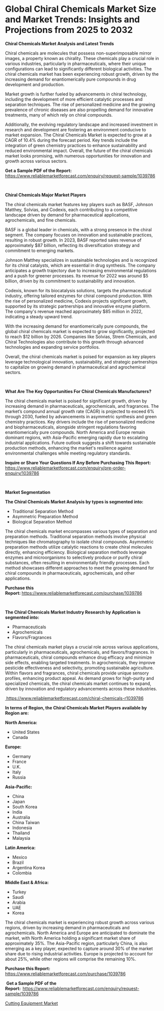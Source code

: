 <p><h1>Global Chiral Chemicals Market Size and Market Trends: Insights and Projections from 2025 to 2032</h1></p><p><strong>Chiral Chemicals Market Analysis and Latest Trends</strong></p>
<p><p>Chiral chemicals are molecules that possess non-superimposable mirror images, a property known as chirality. These chemicals play a crucial role in various industries, particularly in pharmaceuticals, where their unique configurations can lead to significantly different biological activities. The chiral chemicals market has been experiencing robust growth, driven by the increasing demand for enantiomerically pure compounds in drug development and production.</p><p>Market growth is further fueled by advancements in chiral technology, including the development of more efficient catalytic processes and separation techniques. The rise of personalized medicine and the growing prevalence of chronic diseases are also propelling demand for innovative treatments, many of which rely on chiral compounds. </p><p>Additionally, the evolving regulatory landscape and increased investment in research and development are fostering an environment conducive to market expansion. The Chiral Chemicals Market is expected to grow at a CAGR of 10.4% during the forecast period. Key trends include the integration of green chemistry practices to enhance sustainability and reduced environmental impact. Overall, the future of the chiral chemicals market looks promising, with numerous opportunities for innovation and growth across various sectors.</p></p>
<p><strong>Get a Sample PDF of the Report:&nbsp;</strong> <a href="https://www.reliablemarketforecast.com/enquiry/request-sample/1039786?utm_campaign=3126&utm_medium=2&utm_source=Github&utm_content=ia&utm_term=06032025&utm_id=chiral-chemicals">https://www.reliablemarketforecast.com/enquiry/request-sample/1039786</a></p>
<p>&nbsp;</p>
<p><strong>Chiral Chemicals Major Market Players</strong></p>
<p><p>The chiral chemicals market features key players such as BASF, Johnson Matthey, Solvias, and Codexis, each contributing to a competitive landscape driven by demand for pharmaceutical applications, agrochemicals, and fine chemicals.</p><p>BASF is a global leader in chemicals, with a strong presence in the chiral segment. The company focuses on innovation and sustainable practices, resulting in robust growth. In 2023, BASF reported sales revenue of approximately $87 billion, reflecting its diversification strategy and commitment to emerging markets.</p><p>Johnson Matthey specializes in sustainable technologies and is recognized for its chiral catalysts, which are essential in drug synthesis. The company anticipates a growth trajectory due to increasing environmental regulations and a push for greener processes. Its revenue for 2022 was around $5 billion, driven by its commitment to sustainability and innovation.</p><p>Codexis, known for its biocatalysis solutions, targets the pharmaceutical industry, offering tailored enzymes for chiral compound production. With the rise of personalized medicine, Codexis projects significant growth, supported by its strategic partnerships and innovative enzyme platform. The company's revenue reached approximately $85 million in 2022, indicating a steady upward trend.</p><p>With the increasing demand for enantiomerically pure compounds, the global chiral chemicals market is expected to grow significantly, projected to reach $12 billion by 2026. Companies like Solvias, Strem Chemicals, and Chiral Technologies also contribute to this growth through advanced technologies and expanding service portfolios.</p><p>Overall, the chiral chemicals market is poised for expansion as key players leverage technological innovation, sustainability, and strategic partnerships to capitalize on growing demand in pharmaceutical and agrochemical sectors.</p></p>
<p>&nbsp;</p>
<p><strong>What Are The Key Opportunities For Chiral Chemicals Manufacturers?</strong></p>
<p><p>The chiral chemicals market is poised for significant growth, driven by increasing demand in pharmaceuticals, agrochemicals, and fragrances. The market’s compound annual growth rate (CAGR) is projected to exceed 6% through 2030, fueled by advancements in asymmetric synthesis and green chemistry practices. Key drivers include the rise of personalized medicine and biopharmaceuticals, alongside stringent regulations favoring enantiomerically pure compounds. North America and Europe remain dominant regions, with Asia-Pacific emerging rapidly due to escalating industrial applications. Future outlook suggests a shift towards sustainable production methods, enhancing the market's resilience against environmental challenges while meeting regulatory standards.</p></p>
<p><strong>Inquire or Share Your Questions If Any Before Purchasing This Report:</strong> <a href="https://www.reliablemarketforecast.com/enquiry/pre-order-enquiry/1039786?utm_campaign=3126&utm_medium=2&utm_source=Github&utm_content=ia&utm_term=06032025&utm_id=chiral-chemicals">https://www.reliablemarketforecast.com/enquiry/pre-order-enquiry/1039786</a></p>
<p>&nbsp;</p>
<p><strong>Market Segmentation</strong></p>
<p><strong>The Chiral Chemicals Market Analysis by types is segmented into:</strong></p>
<p><ul><li>Traditional Separation Method</li><li>Asymmetric Preparation Method</li><li>Biological Separation Method</li></ul></p>
<p><p>The chiral chemicals market encompasses various types of separation and preparation methods. Traditional separation methods involve physical techniques like chromatography to isolate chiral compounds. Asymmetric preparation methods utilize catalytic reactions to create chiral molecules directly, enhancing efficiency. Biological separation methods leverage enzymes and microorganisms to selectively produce or purify chiral substances, often resulting in environmentally friendly processes. Each method showcases different approaches to meet the growing demand for chiral compounds in pharmaceuticals, agrochemicals, and other applications.</p></p>
<p><strong>Purchase this Report:&nbsp;</strong><a href="https://www.reliablemarketforecast.com/purchase/1039786?utm_campaign=3126&utm_medium=2&utm_source=Github&utm_content=ia&utm_term=06032025&utm_id=chiral-chemicals">https://www.reliablemarketforecast.com/purchase/1039786</a></p>
<p>&nbsp;</p>
<p><strong>The Chiral Chemicals Market Industry Research by Application is segmented into:</strong></p>
<p><ul><li>Pharmaceuticals</li><li>Agrochemicals</li><li>Flavors/Fragrances</li></ul></p>
<p><p>The chiral chemicals market plays a crucial role across various applications, particularly in pharmaceuticals, agrochemicals, and flavors/fragrances. In pharmaceuticals, chiral compounds enhance drug efficacy and minimize side effects, enabling targeted treatments. In agrochemicals, they improve pesticide effectiveness and selectivity, promoting sustainable agriculture. Within flavors and fragrances, chiral chemicals provide unique sensory profiles, enhancing product appeal. As demand grows for high-purity and specialized chemicals, the chiral chemicals market continues to expand, driven by innovation and regulatory advancements across these industries.</p></p>
<p><a href="https://www.reliablemarketforecast.com/chiral-chemicals-r1039786?utm_campaign=3126&utm_medium=2&utm_source=Github&utm_content=ia&utm_term=06032025&utm_id=chiral-chemicals">&nbsp;https://www.reliablemarketforecast.com/chiral-chemicals-r1039786</a></p>
<p><strong>In terms of Region, the Chiral Chemicals Market Players available by Region are:</strong></p>
<p>
    <p> <strong> North America: </strong>
        <ul>
            <li>United States</li>
            <li>Canada</li>
        </ul>
        </p> 
    <p> <strong> Europe: </strong>
        <ul>
            <li>Germany</li>
            <li>France</li>
            <li>U.K.</li>
            <li>Italy</li>
            <li>Russia</li>
        </ul>
        </p> 
    <p> <strong> Asia-Pacific: </strong>
        <ul>
            <li>China</li>
            <li>Japan</li>
            <li>South Korea</li>
            <li>India</li>
            <li>Australia</li>
            <li>China Taiwan</li>
            <li>Indonesia</li>
            <li>Thailand</li>
            <li>Malaysia</li>
        </ul>
        </p> 
    <p> <strong> Latin America: </strong>
        <ul>
            <li>Mexico</li>
            <li>Brazil</li>
            <li>Argentina Korea</li>
            <li>Colombia</li>
        </ul>
        </p> 
    <p> <strong> Middle East & Africa: </strong>
        <ul>
            <li>Turkey</li>
            <li>Saudi</li>
            <li>Arabia</li>
            <li>UAE</li>
            <li>Korea</li>
        </ul>
    </p>
    </p>
<p><p>The chiral chemicals market is experiencing robust growth across various regions, driven by increasing demand in pharmaceuticals and agrochemicals. North America and Europe are anticipated to dominate the market, with North America holding a significant market share of approximately 35%. The Asia-Pacific region, particularly China, is also emerging as a key player, expected to capture around 30% of the market share due to rising industrial activities. Europe is projected to account for about 25%, while other regions will comprise the remaining 10%.</p></p>
<p><strong>Purchase this Report: </strong><a href="https://www.reliablemarketforecast.com/purchase/1039786?utm_campaign=3126&utm_medium=2&utm_source=Github&utm_content=ia&utm_term=06032025&utm_id=chiral-chemicals">https://www.reliablemarketforecast.com/purchase/1039786</a></p>
<p>&nbsp;<strong>Get a Sample PDF of the Report:&nbsp;&nbsp;</strong><a href="https://www.reliablemarketforecast.com/enquiry/request-sample/1039786?utm_campaign=3126&utm_medium=2&utm_source=Github&utm_content=ia&utm_term=06032025&utm_id=chiral-chemicals">https://www.reliablemarketforecast.com/enquiry/request-sample/1039786</a></p>
<p><strong></strong></p>
<p><p><a href="https://github.com/kaddahblejc/Market-Research-Report-List-1/blob/main/cutting-equipment-market.md?utm_campaign=3126&utm_medium=2&utm_source=Github&utm_content=ia&utm_term=06032025&utm_id=chiral-chemicals">Cutting Equipment Market</a></p></p>